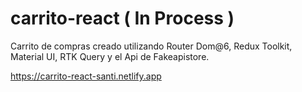 # carrito-react ( In Process ) 
Carrito de compras creado utilizando Router Dom@6, Redux Toolkit, Material UI, RTK Query y el Api de Fakeapistore.

https://carrito-react-santi.netlify.app
